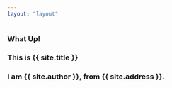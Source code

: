 ```yaml
---
layout: "layout"
---
```


### What Up!

### This is {{ site.title }}
### I am {{ site.author }}, from {{ site.address }}.
